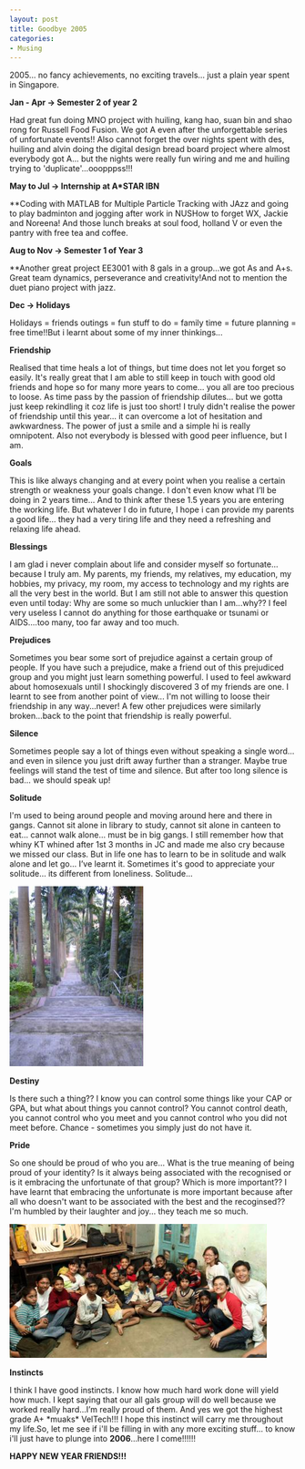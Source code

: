 ```yaml
---
layout: post
title: Goodbye 2005
categories:
- Musing
---
```


2005... no fancy achievements, no exciting travels... just a plain year spent in Singapore.

**Jan - Apr -> Semester 2 of year 2**

Had great fun doing MNO project with huiling, kang hao, suan bin and shao rong for Russell Food Fusion. We got A even after the unforgettable series of unfortunate events!! Also cannot forget the over nights spent with des, huiling and alvin doing the digital design bread board project where almost everybody got A... but the nights were really fun wiring and me and huiling trying to 'duplicate'...ooopppss!!!

**May to Jul -> Internship at A\*STAR IBN**

**Coding with MATLAB for Multiple Particle Tracking with JAzz and going to play badminton and jogging after work in NUSHow to forget WX, Jackie and Noreena! And those lunch breaks at soul food, holland V or even the pantry with free tea and coffee.

**Aug to Nov -> Semester 1 of Year 3**

**Another great project EE3001 with 8 gals in a group...we got As and A+s. Great team dynamics, perseverance and creativity!And not to mention the duet piano project with jazz.

**Dec -> Holidays**

Holidays = friends outings = fun stuff to do = family time = future planning = free time!!But i learnt about some of my inner thinkings...

**Friendship**

Realised that time heals a lot of things, but time does not let you forget so easily. It's really great that I am able to still keep in touch with good old friends and hope so for many more years to come... you all are too precious to loose. As time pass by the passion of friendship dilutes... but we gotta just keep rekindling it coz life is just too short! I truly didn't realise the power of friendship until this year... it can overcome a lot of hesitation and awkwardness. The power of just a smile and a simple hi is really omnipotent. Also not everybody is blessed with good peer influence, but I am.

**Goals**

This is like always changing and at every point when you realise a certain strength or weakness your goals change. I don't even know what I’ll be doing in 2 years time... And to think after these 1.5 years you are entering the working life. But whatever I do in future, I hope i can provide my parents a good life... they had a very tiring life and they need a refreshing and relaxing life ahead.

**Blessings**

I am glad i never complain about life and consider myself so fortunate... because I truly am. My parents, my friends, my relatives, my education, my hobbies, my privacy, my room, my access to technology and my rights are all the very best in the world. But I am still not able to answer this question even until today: Why are some so much unluckier than I am...why?? I feel very useless I cannot do anything for those earthquake or tsunami or AIDS....too many, too far away and too much.

**Prejudices**

Sometimes you bear some sort of prejudice against a certain group of people. If you have such a prejudice, make a friend out of this prejudiced group and you might just learn something powerful. I used to feel awkward about homosexuals until I shockingly discovered 3 of my friends are one. I learnt to see from another point of view... I'm not willing to loose their friendship in any way...never! A few other prejudices were similarly broken...back to the point that friendship is really powerful.

**Silence**

Sometimes people say a lot of things even without speaking a single word... and even in silence you just drift away further than a stranger. Maybe true feelings will stand the test of time and silence. But after too long silence is bad... we should speak up!

**Solitude**

I'm used to being around people and moving around here and there in gangs. Cannot sit alone in library to study, cannot sit alone in canteen to eat... cannot walk alone... must be in big gangs. I still remember how that whiny KT whined after 1st 3 months in JC and made me also cry because we missed our class. But in life one has to learn to be in solitude and walk alone and let go... I’ve learnt it. Sometimes it's good to appreciate your solitude... its different from loneliness. Solitude...

![](/img/SNAG-2.jpg)

**Destiny**

Is there such a thing?? I know you can control some things like your CAP or GPA, but what about things you cannot control? You cannot control death, you cannot control who you meet and you cannot control who you did not meet before. Chance - sometimes you simply just do not have it.

**Pride**

So one should be proud of who you are... What is the true meaning of being proud of your identity? Is it always being associated with the recognised or is it embracing the unfortunate of that group? Which is more important?? I have learnt that embracing the unfortunate is more important because after all who doesn't want to be associated with the best and the recoginsed?? I'm humbled by their laughter and joy... they teach me so much.

![](/img/SNAG-3.jpg)

**Instincts**

I think I have good instincts. I know how much hard work done will yield how much. I kept saying that our all gals group will do well because we worked really hard...I’m really proud of them. And yes we got the highest grade A+ \*muaks\* VelTech!!! I hope this instinct will carry me throughout my life.So, let me see if i'll be filling in with any more exciting stuff... to know i'll just have to plunge into **2006**...here I come!!!!!!

**HAPPY NEW YEAR FRIENDS!!!**
